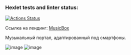 ### Hexlet tests and linter status:

[![Actions Status](https://github.com/alllenk1/layout-designer-project-56/actions/workflows/hexlet-check.yml/badge.svg)](https://github.com/alllenk1/layout-designer-project-56/actions)

Ссылка на лендинг: [MusicBox](https://lucky-afterthought.surge.sh/)

Музыкальный портал, адаптированный под смартфоны. 

![image](https://github.com/alllenk1/layout-designer-project-56/src/images/test-images/index-test-js-home-page-testing-main-section-desktop-main-section-structure-screenshots-tests-structure-screenshot-1-snap.png)
![image](https://github.com/alllenk1/layout-designer-project-56/src/images/test-images/index-test-js-artist-page-testing-main-section-desktop-main-section-structure-screenshots-tests-structure-screenshot-1-snap.png)
